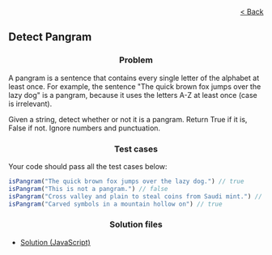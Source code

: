 <p align="right">
  <a href="../home.md">< Back</a>
</p>

<h2>Detect Pangram</h2>

<h3 align="center">Problem</h3>

<p>A pangram is a sentence that contains every single letter of the alphabet at least once. For example, the sentence "The quick brown fox jumps over the lazy dog" is a pangram, because it uses the letters A-Z at least once (case is irrelevant).</p>

<p>Given a string, detect whether or not it is a pangram. Return True if it is, False if not. Ignore numbers and punctuation.</p>

<h3 align="center">Test cases</h3>

<p>Your code should pass all the test cases below:</p>

```js
isPangram("The quick brown fox jumps over the lazy dog.") // true
isPangram("This is not a pangram.") // false
isPangram("Cross valley and plain to steal coins from Saudi mint.") // true
isPangram("Carved symbols in a mountain hollow on") // true
```

<h3 align="center">Solution files</h3>

- [Solution (JavaScript)](./solution.js)